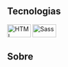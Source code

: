 ## Tecnologias

<div>
  <img alt="HTML" height="30" width="55" src="https://img.shields.io/badge/Python-3776AB?style=for-the-badge&logo=python&logoColor=white">
  <img alt="Sass" height="30" width="55" src="https://img.shields.io/badge/Django-092E20?style=for-the-badge&logo=django&logoColor=white">
</div>

## Sobre